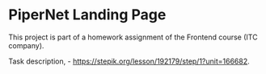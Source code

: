 # PiperNet Landing Page

This project is part of a homework assignment of the Frontend course (ITC company).

Task description, - https://stepik.org/lesson/192179/step/1?unit=166682.